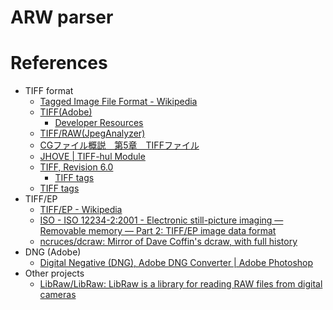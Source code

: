 # ARW parser

# References

- TIFF format
  - [Tagged Image File Format - Wikipedia](https://ja.wikipedia.org/wiki/Tagged_Image_File_Format)
  - [TIFF(Adobe)](https://www.adobe.io/open/standards/TIFF.html)
    - [Developer Resources](https://web.archive.org/web/20160306201233/http://partners.adobe.com/public/developer/tiff/index.html#spec)
  - [TIFF/RAW(JpegAnalyzer)](https://hp.vector.co.jp/authors/VA032610/operation/TiffAnalyze.htm)
  - [CGファイル概説　第5章　TIFFファイル](http://www.snap-tck.com/room03/c02/cg/cg05_01.html)
  - [JHOVE | TIFF-hul Module](https://jhove.openpreservation.org/modules/tiff/)
  - [TIFF, Revision 6.0](https://www.loc.gov/preservation/digital/formats/fdd/fdd000022.shtml)
    - [TIFF tags](https://www.loc.gov/preservation/digital/formats/content/tiff_tags.shtml)
  - [TIFF tags](https://www.loc.gov/preservation/digital/formats/content/tiff_tags.shtml)
- TIFF/EP
  - [TIFF/EP - Wikipedia](https://en.wikipedia.org/wiki/TIFF/EP)
  - [ISO - ISO 12234-2:2001 - Electronic still-picture imaging — Removable memory — Part 2: TIFF/EP image data format](https://www.iso.org/standard/29377.html)
  - [ncruces/dcraw: Mirror of Dave Coffin's dcraw, with full history](https://github.com/ncruces/dcraw)
- DNG (Adobe)
  - [Digital Negative (DNG), Adobe DNG Converter | Adobe Photoshop](https://helpx.adobe.com/camera-raw/digital-negative.html)
- Other projects
  - [LibRaw/LibRaw: LibRaw is a library for reading RAW files from digital cameras](https://github.com/LibRaw/LibRaw)
